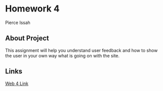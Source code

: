 # Homework 4

Pierce Issah

## About Project

This assignment will help you understand user feedback and how to show the user in your own way what is going on with the site.

## Links

[Web 4 Link]()

<!-- [Github Pages]() -->
